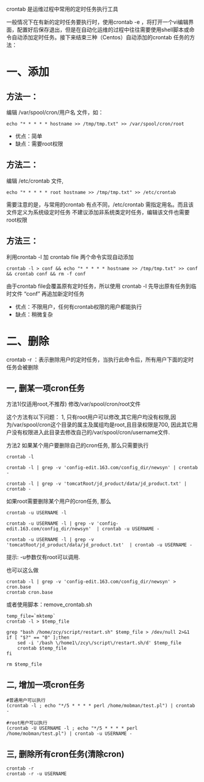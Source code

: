 crontab 是运维过程中常用的定时任务执行工具

一般情况下在有新的定时任务要执行时，使用crontab -e ，将打开一个vi编辑界面，配置好后保存退出，但是在自动化运维的过程中往往需要使用shell脚本或命令自动添加定时任务。接下来结束三种（Centos）自动添加的crontab 任务的方法：

# 一、添加

## 方法一：

编辑 /var/spool/cron/用户名 文件，如：
```
echo "* * * * * hostname >> /tmp/tmp.txt" >> /var/spool/cron/root
```
- 优点：简单
- 缺点：需要root权限

## 方法二：

编辑 /etc/crontab 文件,
```
echo "* * * * * root hostname >> /tmp/tmp.txt" >> /etc/crontab
```
需要注意的是，与常用的crontab 有点不同，/etc/crontab 需指定用名。而且该文件定义为系统级定时任务 不建议添加非系统类定时任务，编辑该文件也需要root权限

## 方法三：

利用crontab -l 加 crontab file 两个命令实现自动添加
```
crontab -l > conf && echo "* * * * * hostname >> /tmp/tmp.txt" >> conf && crontab conf && rm -f conf
```
由于crontab file会覆盖原有定时任务，所以使用 crontab -l 先导出原有任务到临时文件 “conf” 再追加新定时任务

- 优点：不限用户，任何有crontab权限的用户都能执行
- 缺点：稍微复杂

# 二、删除

crontab -r ：表示删除用户的定时任务，当执行此命令后，所有用户下面的定时任务会被删除

## 一, 删某一项cron任务

方法1(仅适用root,不推荐)
修改/var/spool/cron/root文件

这个方法有以下问题：
1, 只有root用户可以修改,其它用户均没有权限,因为/var/spool/cron这个目录的属主及属组均是root,且目录权限是700, 因此其它用户没有权限进入此目录去修改自己的/var/spool/cron/username文件.

方法2
如果某个用户要删除自己的cron任务, 那么只需要执行
```
crontab -l

crontab -l | grep -v 'config-edit.163.com/config_dir/newsyn' | crontab -

crontab -l | grep -v 'tomcatRoot/jd_product/data/jd_product.txt' | crontab -
```

如果root需要删除某个用户的cron任务, 那么
```
crontab -u USERNAME -l

crontab -u USERNAME -l | grep -v 'config-edit.163.com/config_dir/newsyn'  | crontab -u USERNAME -

crontab -u USERNAME -l | grep -v 'tomcatRoot/jd_product/data/jd_product.txt'  | crontab -u USERNAME -
```

提示: -u参数仅有root可以调用.

也可以这么做
```
crontab -l | grep -v 'config-edit.163.com/config_dir/newsyn' > cron.base
crontab cron.base
```

或者使用脚本：remove_crontab.sh
```
temp_file=`mktemp` 
crontab -l > $temp_file

grep "bash /home/zcy/script/restart.sh" $temp_file > /dev/null 2>&1
if [ "$?" == "0" ];then
    sed -i '/bash \/home1\/zcy\/script\/restart.sh/d' $temp_file
    crontab $temp_file
fi
 
rm $temp_file
```

## 二, 增加一项cron任务
```
#普通用户可以执行
(crontab -l ; echo "*/5 * * * * perl /home/mobman/test.pl") | crontab -
 
#root用户可以执行
(crontab -U USERNAME -l ; echo "*/5 * * * * perl /home/mobman/test.pl") | crontab -u USERNAME -
```

## 三, 删除所有cron任务(清除cron)
```
crontab -r
crontab -r -u USERNAME
```
